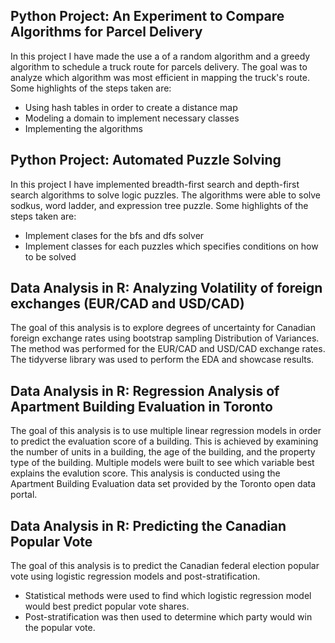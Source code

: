 ## Python Project: An Experiment to Compare Algorithms for Parcel Delivery

In this project I have made the use a of a random algorithm and a greedy algorithm to schedule a truck route for parcels delivery. The goal was to analyze which algorithm was most efficient in mapping the truck's route. Some highlights of the steps taken are:
* Using hash tables in order to create a distance map
* Modeling a domain to implement necessary classes
* Implementing the algorithms

## Python Project: Automated Puzzle Solving

In this project I have implemented breadth-first search and depth-first search algorithms to solve logic puzzles. The algorithms were able to solve sodkus, word ladder, and expression tree puzzle. Some highlights of the steps taken are:
* Implement clases for the bfs and dfs solver
* Implement classes for each puzzles which specifies conditions on how to be solved

## Data Analysis in R: Analyzing Volatility of foreign exchanges (EUR/CAD and USD/CAD)

The goal of this analysis is to explore degrees of uncertainty for Canadian foreign exchange rates using
bootstrap sampling Distribution of Variances. The method was performed for the EUR/CAD and USD/CAD exchange rates. The tidyverse library was used to perform the EDA and showcase results. 

## Data Analysis in R: Regression Analysis of Apartment Building Evaluation in Toronto

The goal of this analysis is to use multiple linear regression models in order to predict the evaluation score of a
building. This is achieved by examining the number of units in a building, the age of the building, and the property type of the building. Multiple models were built to see which variable best explains the evalution score. This analysis is conducted using the Apartment Building Evaluation data set provided by the Toronto open data portal. 

## Data Analysis in R: Predicting the Canadian Popular Vote

The goal of this analysis is to predict the Canadian federal election popular vote using logistic regression models and post-stratification.
* Statistical methods were used to find which logistic regression model would best predict popular vote shares. 
* Post-stratification was then used to determine which party would win the popular vote. 

